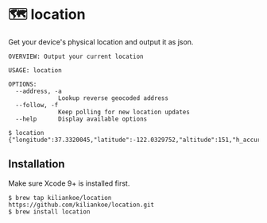 # 🗺 location

Get your device's physical location and output it as json.

```
OVERVIEW: Output your current location

USAGE: location

OPTIONS:
  --address, -a
              Lookup reverse geocoded address
  --follow, -f
              Keep polling for new location updates
  --help      Display available options
```

```
$ location
{"longitude":37.3320045,"latitude":-122.0329752,"altitude":151,"h_accuracy":65,"v_accuracy":10,"timestamp":1517954509.9017959}
```



## Installation

Make sure Xcode 9+ is installed first.

```
$ brew tap kiliankoe/location https://github.com/kiliankoe/location.git
$ brew install location
```
